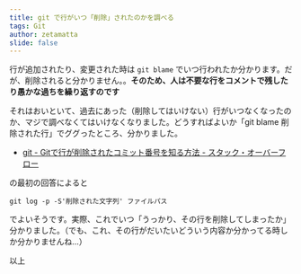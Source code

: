 ```yaml
---
title: git で行がいつ「削除」されたのかを調べる
tags: Git
author: zetamatta
slide: false
---
```

行が追加されたり、変更された時は `git blame` でいつ行われたか分かります。だが、削除されると分かりません。。**そのため、人は不要な行をコメントで残したり愚かな過ちを繰り返すのです**

それはおいといて、過去にあった（削除してはいけない）行がいつなくなったのか、マジで調べなくてはいけなくなりました。どうすればよいか「git blame 削除された行」でググったところ、分かりました。

* [git - Gitで行が削除されたコミット番号を知る方法 - スタック・オーバーフロー](https://ja.stackoverflow.com/questions/21361/git%E3%81%A7%E8%A1%8C%E3%81%8C%E5%89%8A%E9%99%A4%E3%81%95%E3%82%8C%E3%81%9F%E3%82%B3%E3%83%9F%E3%83%83%E3%83%88%E7%95%AA%E5%8F%B7%E3%82%92%E7%9F%A5%E3%82%8B%E6%96%B9%E6%B3%95)

の最初の回答によると

```
git log -p -S'削除された文字列' ファイルパス 
```

でよいそうです。実際、これでいつ「うっかり、その行を削除してしまったか」分かりました。（でも、これ、その行がだいたいどういう内容か分かってる時しか分かりませんね…）

以上

